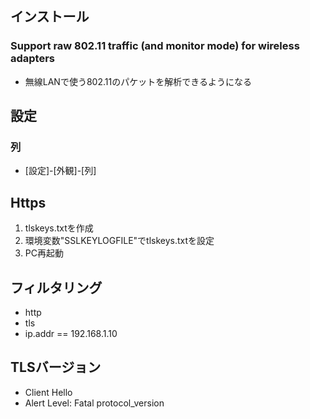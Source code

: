 ## インストール
### Support raw 802.11 traffic (and monitor mode) for wireless adapters
- 無線LANで使う802.11のパケットを解析できるようになる
## 設定
### 列
- [設定]-[外観]-[列]
## Https
1. tlskeys.txtを作成
2. 環境変数"SSLKEYLOGFILE"でtlskeys.txtを設定
3. PC再起動

## フィルタリング
- http
- tls
- ip.addr == 192.168.1.10
## TLSバージョン
- Client Hello
- Alert Level: Fatal protocol_version
